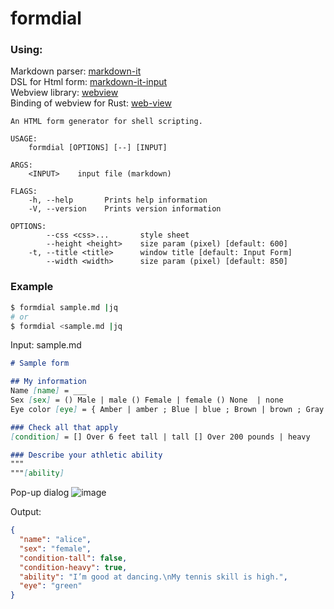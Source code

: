 # formdial

### Using:
Markdown parser:  [markdown-it](https://github.com/markdown-it/markdown-it)  
DSL for Html form:  [markdown-it-input](https://github.com/rajgoel/markdown-it-input)  
Webview library:  [webview](https://github.com/webview/webview)  
Binding of webview for Rust:  [web-view](https://github.com/Boscop/web-view)  

```
An HTML form generator for shell scripting.

USAGE:
    formdial [OPTIONS] [--] [INPUT]

ARGS:
    <INPUT>    input file (markdown)

FLAGS:
    -h, --help       Prints help information
    -V, --version    Prints version information

OPTIONS:
        --css <css>...       style sheet
        --height <height>    size param (pixel) [default: 600]
    -t, --title <title>      window title [default: Input Form]
        --width <width>      size param (pixel) [default: 850]
```

### Example
```bash
$ formdial sample.md |jq
# or
$ formdial <sample.md |jq
```

Input:  sample.md
```markdown
# Sample form

## My information
Name [name] = ___
Sex [sex] = () Male | male () Female | female () None  | none
Eye color [eye] = { Amber | amber ; Blue | blue ; Brown | brown ; Gray | gray ; Green | green ; Hazel | hazel }

### Check all that apply
[condition] = [] Over 6 feet tall | tall [] Over 200 pounds | heavy

### Describe your athletic ability
"""
"""[ability]
```

Pop-up dialog
![image](https://user-images.githubusercontent.com/6276021/94457458-8bd90800-01ef-11eb-96b1-0f47272d6744.png)

Output:
```json
{
  "name": "alice",
  "sex": "female",
  "condition-tall": false,
  "condition-heavy": true,
  "ability": "I’m good at dancing.\nMy tennis skill is high.",
  "eye": "green"
}
```
